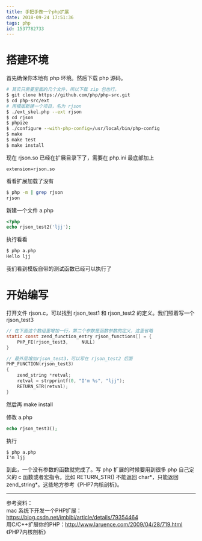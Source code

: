 ```yaml
---
title: 手把手做一个php扩展
date: 2018-09-24 17:51:36
tags: php
id: 1537782733
---
```

# 搭建环境
首先确保你本地有 php 环境。然后下载 php 源码。

```sh
# 其实只需要里面的几个文件，所以下载 zip 包也行。
$ git clone https://github.com/php/php-src.git
$ cd php-src/ext
# 用模版新建一个项目，名为 rjson
$ ./ext_skel.php --ext rjson
$ cd rjson
$ phpize
$ ./configure --with-php-config=/usr/local/bin/php-config
$ make
$ make test
$ make install
```

现在 rjson.so 已经在扩展目录下了，需要在 php.ini 最底部加上

```
extension=rjson.so
```

看看扩展加载了没有

```sh
$ php -m | grep rjson
rjson
```

新建一个文件 a.php
```php
<?php
echo rjson_test2('ljj');
```
执行看看
```sh
$ php a.php
Hello ljj
```
我们看到模版自带的测试函数已经可以执行了

# 开始编写
打开文件 rjson.c，可以找到 rjson_test1 和 rjson_test2 的定义。我们照着写一个 rjson_test3
```c
// 在下面这个数组里增加一行，第二个参数是函数参数的定义，这里省略
static const zend_function_entry rjson_functions[] = {
    PHP_FE(rjson_test3,     NULL)
}

// 最外层增加rjson_test3，可以写在 rjson_test2 后面
PHP_FUNCTION(rjson_test3)
{
	zend_string *retval;
	retval = strpprintf(0, "I'm %s", "ljj");
	RETURN_STR(retval);
}
```
然后再 make install

修改 a.php
```php
echo rjson_test3();
```
执行
```
$ php a.php
I'm ljj
```
到此，一个没有参数的函数就完成了。写 php 扩展的时候要用到很多 php 自己定义的 c 函数或者宏指令。比如 RETURN_STR() 不能返回 char*，只能返回 zend_string*。这些地方参考《PHP7内核剖析》。

-------------------------------
参考资料：  
mac 系统下开发一个PHP扩展：https://blog.csdn.net/imbibi/article/details/79354464  
用C/C++扩展你的PHP：http://www.laruence.com/2009/04/28/719.html  
《PHP7内核剖析》